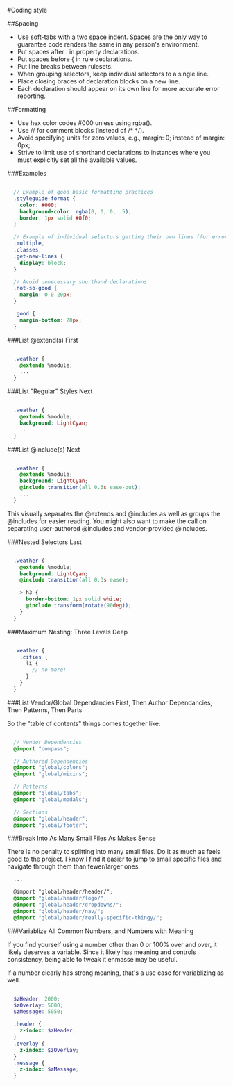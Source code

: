 #Coding style

##Spacing

* Use soft-tabs with a two space indent. Spaces are the only way to guarantee code renders the same in any person's environment.
* Put spaces after : in property declarations.
* Put spaces before { in rule declarations.
* Put line breaks between rulesets.
* When grouping selectors, keep individual selectors to a single line.
* Place closing braces of declaration blocks on a new line.
* Each declaration should appear on its own line for more accurate error reporting.

##Formatting

* Use hex color codes #000 unless using rgba().
* Use // for comment blocks (instead of /* */).
* Avoid specifying units for zero values, e.g., margin: 0; instead of margin: 0px;.
* Strive to limit use of shorthand declarations to instances where you must explicitly set all the available values.

###Examples

```scss

  // Example of good basic formatting practices
  .styleguide-format {
    color: #000;
    background-color: rgba(0, 0, 0, .5);
    border: 1px solid #0f0;
  }

  // Example of individual selectors getting their own lines (for error reporting)
  .multiple,
  .classes,
  .get-new-lines {
    display: block;
  }

  // Avoid unnecessary shorthand declarations
  .not-so-good {
    margin: 0 0 20px;
  }

  .good {
    margin-bottom: 20px;
  }
```

###List @extend(s) First

```scss

  .weather {
    @extends %module;
    ...
  }
```

###List "Regular" Styles Next

```scss

  .weather {
    @extends %module;
    background: LightCyan;
    ..
  }
```

###List @include(s) Next

```scss

  .weather {
    @extends %module;
    background: LightCyan;
    @include transition(all 0.3s ease-out);
    ...
  }
```

This visually separates the @extends and @includes as well as groups the @includes for easier reading. You might also want to make the call on separating user-authored @includes and vendor-provided @includes.

###Nested Selectors Last

```scss

  .weather {
    @extends %module;
    background: LightCyan;
    @include transition(all 0.3s ease);

    > h3 {
      border-bottom: 1px solid white;
      @include transform(rotate(90deg));
    }
  }
```

###Maximum Nesting: Three Levels Deep

```scss

  .weather {
    .cities {
      li {
        // no more!
      }
    }
  }
```

###List Vendor/Global Dependancies First, Then Author Dependancies, Then Patterns, Then Parts

So the "table of contents" things comes together like:

```scss

  // Vendor Dependencies
  @import "compass";

  // Authored Dependencies
  @import "global/colors";
  @import "global/mixins";

  // Patterns
  @import "global/tabs";
  @import "global/modals";

  // Sections
  @import "global/header";
  @import "global/footer";
```

###Break Into As Many Small Files As Makes Sense

There is no penalty to splitting into many small files. Do it as much as feels good to the project. I know I find it easier to jump to small specific files and navigate through them than fewer/larger ones.

```scss
  ...

  @import "global/header/header/";
  @import "global/header/logo/";
  @import "global/header/dropdowns/";
  @import "global/header/nav/";
  @import "global/header/really-specific-thingy/";
```

###Variablize All Common Numbers, and Numbers with Meaning

If you find yourself using a number other than 0 or 100% over and over, it likely deserves a variable. Since it likely has meaning and controls consistency, being able to tweak it enmasse may be useful.

If a number clearly has strong meaning, that's a use case for variablizing as well.

```scss

  $zHeader: 2000;
  $zOverlay: 5000;
  $zMessage: 5050;

  .header {
    z-index: $zHeader;
  }
  .overlay {
    z-index: $zOverlay;
  }
  .message {
    z-index: $zMessage;
  }
```
